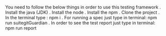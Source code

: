 You need to follow the below things in order to use this testing framework
 . Install the java (JDK)
 . Install the node
 . Install the npm
 . Clone the project
 . In the terminal type : npm i
 . For running a spec just type in terminal: npm run suitegitGuardian
 . In order to see the test report just type in terminal: npm run report
